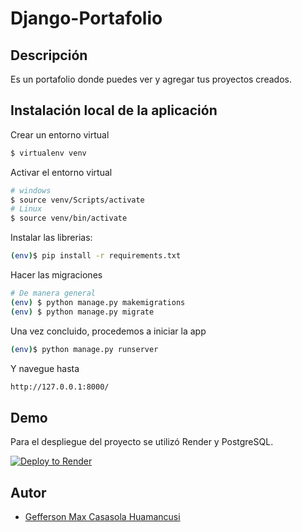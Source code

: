 # Django-Portafolio

## Descripción
Es un portafolio donde puedes ver y agregar tus proyectos creados.

## Instalación local de la aplicación

Crear un entorno virtual

```sh
$ virtualenv venv
```

Activar el entorno virtual
```sh
# windows
$ source venv/Scripts/activate
# Linux
$ source venv/bin/activate
```

Instalar las librerias:

```sh
(env)$ pip install -r requirements.txt
```

Hacer las migraciones
```sh
# De manera general
(env) $ python manage.py makemigrations
(env) $ python manage.py migrate
```

Una vez concluido, procedemos a iniciar la app

```sh
(env)$ python manage.py runserver
```
Y navegue hasta 
```sh
http://127.0.0.1:8000/
```

## Demo
Para el despliegue del proyecto se utilizó Render y PostgreSQL.

[![Deploy to Render](https://render.com/images/deploy-to-render-button.svg)](https://django-portfolio-4771.onrender.com)

## Autor
- [Gefferson Max Casasola Huamancusi](https://www.github.com/Geffrerson7)
